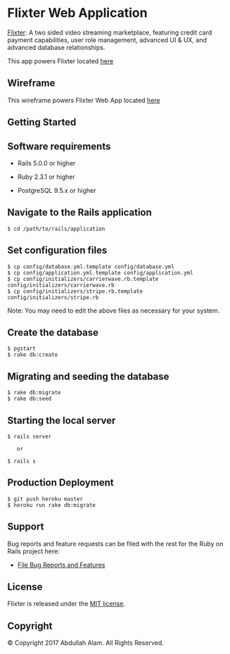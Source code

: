# Flixter Web Application

[Flixter](http://flixter-abdullah-alam.herokuapp.com): A two sided video streaming marketplace, featuring credit card payment capabilities, user role management, advanced UI & UX, and advanced database relationships.

This app powers Flixter located [here](http://flixter-abdullah-alam.herokuapp.com)

## Wireframe

This wireframe powers Flixter Web App located [here](https://www.dropbox.com/s/4rfccmatgc91thp/flixter-wireframe.pdf?dl=0)


## Getting Started

## Software requirements

- Rails 5.0.0 or higher

- Ruby 2.3.1 or higher

- PostgreSQL 9.5.x or higher

## Navigate to the Rails application

```
$ cd /path/to/rails/application
```

## Set configuration files

```
$ cp config/database.yml.template config/database.yml
$ cp config/application.yml.template config/application.yml
$ cp config/initializers/carrierwave.rb.template config/initializers/carrierwave.rb
$ cp config/initializers/stripe.rb.template config/initializers/stripe.rb
```

Note:  You may need to edit the above files as necessary for your system.

## Create the database

 ```
 $ pgstart
 $ rake db:create
 ```

## Migrating and seeding the database

```
$ rake db:migrate
$ rake db:seed
```

## Starting the local server

```
$ rails server

   or

$ rails s
```

## Production Deployment

  ```
  $ git push heroku master
  $ heroku run rake db:migrate
  ```

## Support

Bug reports and feature requests can be filed with the rest for the Ruby on Rails project here:

* [File Bug Reports and Features](https://github.com/abdullahalam/flixter/issues)

## License

Flixter is released under the [MIT license](https://mit-license.org).

## Copyright

&copy; Copyright 2017 Abdullah Alam. All Rights Reserved.
